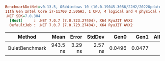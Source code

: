 ``` ini

BenchmarkDotNet=v0.13.5, OS=Windows 10 (10.0.19045.3086/22H2/2022Update)
11th Gen Intel Core i7-11700 2.50GHz, 1 CPU, 4 logical and 4 physical cores
.NET SDK=7.0.304
  [Host]     : .NET 7.0.7 (7.0.723.27404), X64 RyuJIT AVX2
  DefaultJob : .NET 7.0.7 (7.0.723.27404), X64 RyuJIT AVX2


```
|         Method |     Mean |   Error |  StdDev |   Gen0 |   Gen1 | Allocated |
|--------------- |---------:|--------:|--------:|-------:|-------:|----------:|
| QuietBenchmark | 943.5 ns | 3.29 ns | 2.57 ns | 0.0496 | 0.0477 |     448 B |
